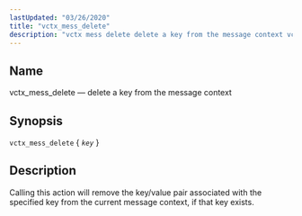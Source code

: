 ```yaml
---
lastUpdated: "03/26/2020"
title: "vctx_mess_delete"
description: "vctx mess delete delete a key from the message context vctx mess delete key Calling this action will remove the key value pair associated with the specified key from the current message context if that key exists..."
---
```


<a name="sieve.ref.vctx_mess_delete"></a> 
## Name

vctx_mess_delete — delete a key from the message context

## Synopsis

`vctx_mess_delete` { *`key`* }

<a name="idp31382944"></a> 
## Description

Calling this action will remove the key/value pair associated with the specified key from the current message context, if that key exists.